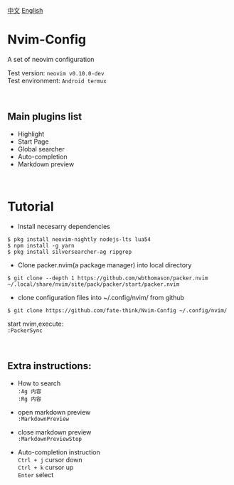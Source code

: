 [中文](zh_CN.md)
[English](README.md)
# Nvim-Config
A set of neovim configuration   

Test version: `neovim v0.10.0-dev`     
Test environment: `Android termux`

<br/>

## Main plugins list
- Highlight
- Start Page
- Global searcher
- Auto-completion
- Markdown preview


<br/>

# Tutorial

- Install necesarry dependencies
```
$ pkg install neovim-nightly nodejs-lts lua54  
$ npm install -g yarn
$ pkg install silversearcher-ag ripgrep
```

- Clone packer.nvim(a package manager) into local directory
```
$ git clone --depth 1 https://github.com/wbthomason/packer.nvim ~/.local/share/nvim/site/pack/packer/start/packer.nvim
```

- clone configuration files into ~/.config/nvim/ from github
```
$ git clone https://github.com/fate-think/Nvim-Config ~/.config/nvim/
```

start nvim,execute:  
`:PackerSync`

<br/>

## Extra instructions:
- How to search   
`:Ag 内容`   
`:Rg 内容`   

- open markdown preview    
`:MarkdownPreview`

- close markdown preview     
`:MarkdownPreviewStop`   

- Auto-completion instruction      
`Ctrl + j` cursor down   
`Ctrl + k` cursor up   
`Enter` select
